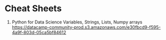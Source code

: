 # Cheat Sheets
1. Python for Data Science Variables, Strings, Lists, Numpy arrays
https://datacamp-community-prod.s3.amazonaws.com/e30fbcd9-f595-4a9f-803d-05ca5bf84612
